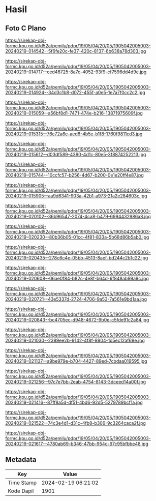 # Hasil

## Foto C Plano

https://sirekap-obj-formc.kpu.go.id/d52a/pemilu/pdpr/19/05/04/20/05/1905042005003-20240219-014542--5f6fe20c-fe37-420c-8137-6b638a78d303.jpg

https://sirekap-obj-formc.kpu.go.id/d52a/pemilu/pdpr/19/05/04/20/05/1905042005003-20240219-014717--ced46725-8a7c-4052-93f9-cf7596dd4d9e.jpg

https://sirekap-obj-formc.kpu.go.id/d52a/pemilu/pdpr/19/05/04/20/05/1905042005003-20240219-014924--34d3c1b8-d072-455f-a0e5-1e7a7f0cc2c2.jpg

https://sirekap-obj-formc.kpu.go.id/d52a/pemilu/pdpr/19/05/04/20/05/1905042005003-20240219-015059--a56bf8d1-7471-474e-b216-13871975609f.jpg

https://sirekap-obj-formc.kpu.go.id/d52a/pemilu/pdpr/19/05/04/20/05/1905042005003-20240219-015315--76c72a6e-aed6-4b5e-b1f8-1760f9811cd3.jpg

https://sirekap-obj-formc.kpu.go.id/d52a/pemilu/pdpr/19/05/04/20/05/1905042005003-20240219-015612--d03df589-4390-4d1c-80e5-3f8874252213.jpg

https://sirekap-obj-formc.kpu.go.id/d52a/pemilu/pdpr/19/05/04/20/05/1905042005003-20240219-015744--10ccfc57-b256-4d67-b200-0e1e20ff4e87.jpg

https://sirekap-obj-formc.kpu.go.id/d52a/pemilu/pdpr/19/05/04/20/05/1905042005003-20240219-015905--aa9d6341-903a-42b1-a973-21a2e284603c.jpg

https://sirekap-obj-formc.kpu.go.id/d52a/pemilu/pdpr/19/05/04/20/05/1905042005003-20240219-020102--36b96547-2074-4ca8-b479-6994432986a8.jpg

https://sirekap-obj-formc.kpu.go.id/d52a/pemilu/pdpr/19/05/04/20/05/1905042005003-20240219-020230--80b36b05-01cc-4f81-833a-5b68d86b5ab0.jpg

https://sirekap-obj-formc.kpu.go.id/d52a/pemilu/pdpr/19/05/04/20/05/1905042005003-20240219-020435--278c6c4e-05bb-4513-8aef-bd244c2b1c22.jpg

https://sirekap-obj-formc.kpu.go.id/d52a/pemilu/pdpr/19/05/04/20/05/1905042005003-20240219-020608--06ae0f84-b82c-4e8f-b64d-6f848ab99a9c.jpg

https://sirekap-obj-formc.kpu.go.id/d52a/pemilu/pdpr/19/05/04/20/05/1905042005003-20240219-020721--43e5337d-2724-4706-9a53-7a561e9bd1aa.jpg

https://sirekap-obj-formc.kpu.go.id/d52a/pemilu/pdpr/19/05/04/20/05/1905042005003-20240219-020843--bc4705ec-d948-4672-9b0e-c5fde91c2a84.jpg

https://sirekap-obj-formc.kpu.go.id/d52a/pemilu/pdpr/19/05/04/20/05/1905042005003-20240219-021030--2389ee2b-9142-4f8f-8904-1d5ec12af69e.jpg

https://sirekap-obj-formc.kpu.go.id/d52a/pemilu/pdpr/19/05/04/20/05/1905042005003-20240219-021137--a9be979e-b704-4427-89ed-7cbdaa019595.jpg

https://sirekap-obj-formc.kpu.go.id/d52a/pemilu/pdpr/19/05/04/20/05/1905042005003-20240219-021256--97c7e7bb-2eab-4754-8143-3dceed14a00f.jpg

https://sirekap-obj-formc.kpu.go.id/d52a/pemilu/pdpr/19/05/04/20/05/1905042005003-20240219-021416--87ff8a5d-df51-4bd6-92d5-5279789bcf1a.jpg

https://sirekap-obj-formc.kpu.go.id/d52a/pemilu/pdpr/19/05/04/20/05/1905042005003-20240219-021522--74c3e4d1-d31c-4fb8-b306-9c3264caca2f.jpg

https://sirekap-obj-formc.kpu.go.id/d52a/pemilu/pdpr/19/05/04/20/05/1905042005003-20240219-021617--4780ab69-b346-47bb-954c-67c95bfbbe48.jpg


## Metadata

| Key        | Value               |
| ---------- | ------------------- |
| Time Stamp | 2024-02-19 06:21:02 |
| Kode Dapil | 1901                |



